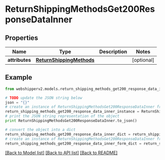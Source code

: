 # ReturnShippingMethodsGet200ResponseDataInner


## Properties
Name | Type | Description | Notes
------------ | ------------- | ------------- | -------------
**attributes** | [**ReturnShippingMethods**](ReturnShippingMethods.md) |  | [optional] 

## Example

```python
from webshipperv2.models.return_shipping_methods_get200_response_data_inner import ReturnShippingMethodsGet200ResponseDataInner

# TODO update the JSON string below
json = "{}"
# create an instance of ReturnShippingMethodsGet200ResponseDataInner from a JSON string
return_shipping_methods_get200_response_data_inner_instance = ReturnShippingMethodsGet200ResponseDataInner.from_json(json)
# print the JSON string representation of the object
print ReturnShippingMethodsGet200ResponseDataInner.to_json()

# convert the object into a dict
return_shipping_methods_get200_response_data_inner_dict = return_shipping_methods_get200_response_data_inner_instance.to_dict()
# create an instance of ReturnShippingMethodsGet200ResponseDataInner from a dict
return_shipping_methods_get200_response_data_inner_form_dict = return_shipping_methods_get200_response_data_inner.from_dict(return_shipping_methods_get200_response_data_inner_dict)
```
[[Back to Model list]](../README.md#documentation-for-models) [[Back to API list]](../README.md#documentation-for-api-endpoints) [[Back to README]](../README.md)


